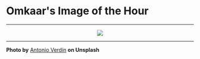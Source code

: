 # Omkaar's Image of the Hour

---

<div align="center">

<a href="https://unsplash.com/photos/a-ferris-wheel-spinning-at-night-with-a-blurry-background-yE1X1m9WVrM">
  <img src="https://images.unsplash.com/photo-1728443139578-cdfbf43e1a72?crop=entropy&cs=tinysrgb&fit=max&fm=jpg&ixid=M3w3NjA2Nzh8MHwxfHJhbmRvbXx8fHx8fHx8fDE3NTExNDgwMDB8&ixlib=rb-4.1.0&q=80&w=1080" style="max-width:100%; height:auto;">
</a>



</div>

---

**Photo by** [Antonio Verdín](https://unsplash.com/@verrrdin) **on Unsplash**
